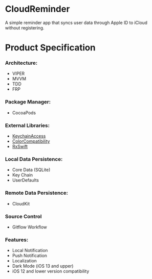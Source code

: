 # CloudReminder
A simple reminder app that syncs user data through Apple ID to iCloud without registering.

# Product Specification
### Architecture:
  - VIPER
  - MVVM
  - TDD
  - FRP
### Package Manager:
  - CocoaPods
### External Libraries:
  - [KeychainAccess](https://github.com/kishikawakatsumi/KeychainAccess)
  - [ColorCompatibility](https://github.com/noahsark769/ColorCompatibility)
  - [RxSwift](https://github.com/ReactiveX/RxSwift)
### Local Data Persistence:
  - Core Data (SQLite)
  - Key Chain
  - UserDefaults
### Remote Data Persistence:
  - CloudKit
### Source Control
  - Gitflow Workflow
### Features:
  - Local Notification
  - Push Notification
  - Localization
  - Dark Mode (iOS 13 and upper)
  - iOS 12 and lower version compatibility
